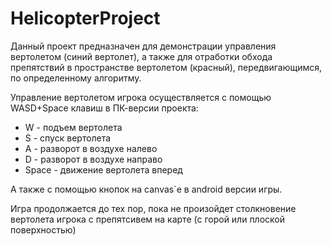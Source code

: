 # HelicopterProject
Данный проект предназначен для демонстрации управления вертолетом (синий вертолет), а также для отработки обхода препятствий в пространстве вертолетом (красный), передвигающимся, по определенному алгоритму.

Управление вертолетом игрока осуществляется с помощью WASD+Space клавиш в ПК-версии проекта:
- W - подъем вертолета
- S - спуск вертолета
- A - разворот в воздухе налево
- D - разворот в воздухе направо
- Space - движение вертолета вперед

А также с помощью кнопок на canvas`е в android версии игры.

Игра продолжается до тех пор, пока не произойдет столкновение вертолета игрока с препятсивем на карте (с горой или плоской поверхностью)
